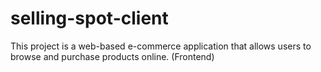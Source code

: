 # selling-spot-client
This project is a web-based e-commerce application that allows users to browse and purchase products online. (Frontend)
